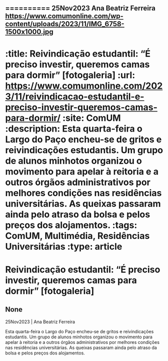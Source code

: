 
==========
25Nov2023
Ana Beatriz Ferreira
https://www.comumonline.com/wp-content/uploads/2023/11/IMG_6758-1500x1000.jpg
---
:title: Reivindicação estudantil: “É preciso investir, queremos camas para dormir” [fotogaleria]
:url: https://www.comumonline.com/2023/11/reivindicacao-estudantil-e-preciso-investir-queremos-camas-para-dormir/
:site: ComUM
:description: Esta quarta-feira o Largo do Paço encheu-se de gritos e reivindicações estudantis. Um grupo de alunos minhotos organizou o movimento para apelar à reitoria e a outros órgãos administrativos por melhores condições nas residências universitárias. As queixas passaram ainda pelo atraso da bolsa e pelos preços dos alojamentos.
:tags: ComUM, Multimédia, Residências Universitárias
:type: article
==========


# **Reivindicação estudantil: “É preciso investir, queremos camas para dormir” [fotogaleria]**

## None

25Nov2023 | Ana Beatriz Ferreira

Esta quarta-feira o Largo do Paço encheu-se de gritos e reivindicações estudantis. Um grupo de alunos minhotos organizou o movimento para apelar à reitoria e a outros órgãos administrativos por melhores condições nas residências universitárias. As queixas passaram ainda pelo atraso da bolsa e pelos preços dos alojamentos.

